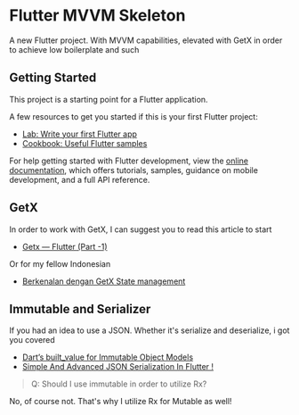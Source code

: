 # Flutter MVVM Skeleton

A new Flutter project. With MVVM capabilities, elevated with GetX in order to achieve low boilerplate and such

## Getting Started

This project is a starting point for a Flutter application.

A few resources to get you started if this is your first Flutter project:

- [Lab: Write your first Flutter app](https://docs.flutter.dev/get-started/codelab)
- [Cookbook: Useful Flutter samples](https://docs.flutter.dev/cookbook)

For help getting started with Flutter development, view the
[online documentation](https://docs.flutter.dev/), which offers tutorials,
samples, guidance on mobile development, and a full API reference.

## GetX

In order to work with GetX, I can suggest you to read this article to start

- [Getx — Flutter (Part -1)](https://medium.com/@gauravswarankar/getx-flutter-part-1-e1591db6ea12)

Or for my fellow Indonesian

- [Berkenalan dengan GetX State management](https://medium.com/arunatech/berkenalan-dengan-getx-state-management-a800b555bcb8)

## Immutable and Serializer

If you had an idea to use a JSON. Whether it's serialize and deserialize, i got you covered

- [Dart’s built_value for Immutable Object Models](https://medium.com/dartlang/darts-built-value-for-immutable-object-models-83e2497922d4#.48dyezxcl)
- [Simple And Advanced JSON Serialization In Flutter !](https://medium.com/@pranavpatil6251/simple-and-advanced-json-serialization-in-flutter-00dd93c9a2fe)

> Q: Should I use immutable in order to utilize Rx?

No, of course not. That's why I utilize Rx for Mutable as well!